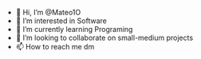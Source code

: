 - 👋 Hi, I’m @Mateo1O
- 👀 I’m interested in Software
- 🌱 I’m currently learning Programing
- 💞️ I’m looking to collaborate on small-medium projects
- 📫 How to reach me dm 

<!---
Mateo1O/Mateo1O is a ✨ special ✨ repository because its `README.md` (this file) appears on your GitHub profile.
You can click the Preview link to take a look at your changes.
--->
